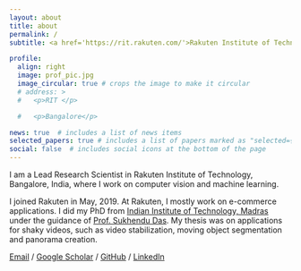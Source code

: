 ```yaml
---
layout: about
title: about
permalink: /
subtitle: <a href='https://rit.rakuten.com/'>Rakuten Institute of Technology</a>, Rakuten India Enterprises Pvt Ltd, Bangalore.

profile:
  align: right
  image: prof_pic.jpg
  image_circular: true # crops the image to make it circular
  # address: >
  #   <p>RIT </p>

  #   <p>Bangalore</p>

news: true  # includes a list of news items
selected_papers: true # includes a list of papers marked as "selected={true}"
social: false  # includes social icons at the bottom of the page
---
```


I am a Lead Research Scientist in Rakuten Institute of Technology, Bangalore, India, where I work on computer vision and machine learning. 

I joined Rakuten in May, 2019. At Rakuten, I mostly work on e-commerce applications. I did my PhD from [Indian Institute of Technology, Madras](https://www.iitm.ac.in/) under the guidance of [Prof. Sukhendu Das](http://www.cse.iitm.ac.in/~sdas/). My thesis was on applications for shaky videos, such as video stabilization, moving object segmentation and panorama creation.

[Email](mailto:geethumiriam@gmail.com) / [Google Scholar](https://scholar.google.co.in/citations?user=ayQnc4AAAAAJ&hl=en) / [GitHub](https://github.com/geethumj) / [LinkedIn](https://www.linkedin.com/in/dr-geethu-miriam-jacob-43843425/)
